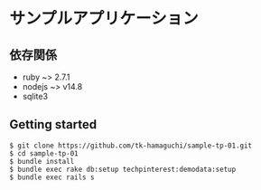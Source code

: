 # サンプルアプリケーション


## 依存関係

* ruby ~> 2.7.1
* nodejs ~> v14.8
* sqlite3


## Getting started

```
$ git clone https://github.com/tk-hamaguchi/sample-tp-01.git
$ cd sample-tp-01
$ bundle install
$ bundle exec rake db:setup techpinterest:demodata:setup
$ bundle exec rails s
```
